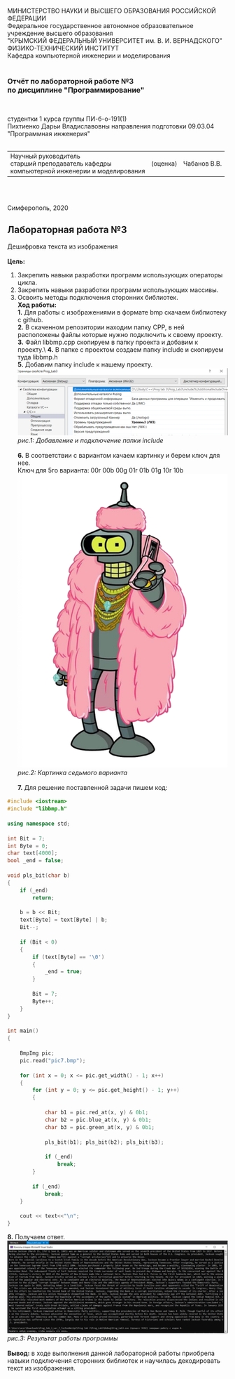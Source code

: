 МИНИСТЕРСТВО НАУКИ  И ВЫСШЕГО ОБРАЗОВАНИЯ РОССИЙСКОЙ ФЕДЕРАЦИИ  
Федеральное государственное автономное образовательное учреждение высшего образования  
"КРЫМСКИЙ ФЕДЕРАЛЬНЫЙ УНИВЕРСИТЕТ им. В. И. ВЕРНАДСКОГО"  
ФИЗИКО-ТЕХНИЧЕСКИЙ ИНСТИТУТ  
Кафедра компьютерной инженерии и моделирования
<br/><br/>

### Отчёт по лабораторной работе №3<br/> по дисциплине "Программирование"
<br/>

студентки 1 курса группы ПИ-б-о-191(1)  
Пихтиенко Дарьи Владиславовны
направления подготовки 09.03.04 "Программная инженерия"  
<br/>

<table>
<tr><td>Научный руководитель<br/> старший преподаватель кафедры<br/> компьютерной инженерии и моделирования</td>
<td>(оценка)</td>
<td>Чабанов В.В.</td>
</tr>
</table>
<br/><br/>

Симферополь, 2020

## Лабораторная работа №3
Дешифровка текста из изображения\
\
**Цель:** 
1. Закрепить навыки разработки программ использующих операторы цикла.
2. Закрепить навыки разработки программ использующих массивы.
3. Освоить методы подключения сторонних библиотек.
\
**Ход работы:**\
**1\.** Для работы с изображениями в формате bmp скачаем библиотеку с github.\
**2\.** В скаченном репозитории находим папку CPP, в ней расположены файлы которые нужно подключить к своему проекту.\
**3\.** Файл libbmp.cpp скопируем в папку проекта и добавим к проекту.\\
**4\.** В папке с проектом создаем папку include и скопируем туда libbmp.h\
**5\.** Добавим папку include к нашему проекту.\
![Рис.1 Добавление и подключение папки include](https://github.com/DaraPiht/Laba3/blob/master/Prog%20lab%203/Prog_Lab3/pic1.PNG)
*рис.1: Добавление и подключение папки include*\
\
**6\.** В соответствии с вариантом качаем картинку и берем ключ для нее.\
Ключ для 5го варианта: 00r 00b 00g 01r 01b 01g 10r 10b\
![Рис.2 Картинка седьмого варианта](https://github.com/DaraPiht/Laba3/blob/master/Prog%20lab%203/Prog_Lab3/pic7.bmp)\
*рис.2: Картинка седьмого варианта*\
\
**7\.** Для решение поставленной задачи пишем код:
```c++
#include <iostream>
#include "libbmp.h"

using namespace std;

int Bit = 7;  
int Byte = 0; 
char text[4000]; 
bool _end = false;

void pls_bit(char b) 
{
	if (_end)
		return; 

	b = b << Bit;
	text[Byte] = text[Byte] | b;
	Bit--;
	
	if (Bit < 0)
	{
		if (text[Byte] == '\0')
		{
			_end = true;
		}

		Bit = 7;
		Byte++;
	}
}

int main()
{

	BmpImg pic;
	pic.read("pic7.bmp");
	
	for (int x = 0; x <= pic.get_width() - 1; x++) 
	{
		for (int y = 0; y <= pic.get_height() - 1; y++)
		{

			char b1 = pic.red_at(x, y) & 0b1;
			char b2 = pic.blue_at(x, y) & 0b1;
			char b3 = pic.green_at(x, y) & 0b1;

			pls_bit(b1); pls_bit(b2); pls_bit(b3);

			if (_end)
				break;
		}

		if (_end)
			break;
	}

	cout << text<<"\n";
}
```
**8\.** Получаем ответ.\
![Рис.3 Результат работы программы](https://github.com/DaraPiht/Laba3/blob/master/Prog%20lab%203/Prog_Lab3/pic3.PNG)\
*рис.3: Результат работы программы*\
\
**Вывод:** в ходе выполнения данной лабораторной работы приобрела навыки подключения сторонних библиотек и научилась декодировать текст из изображения.

